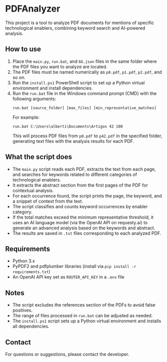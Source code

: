 # PDFAnalyzer

This project is a tool to analyze PDF documents for mentions of specific technological enablers, combining keyword search and AI-powered analysis.

## How to use

1. Place the `main.py`, `run.bat`, and `6G.json` files in the same folder where the PDF files you want to analyze are located.
2. The PDF files must be named numerically as `p0.pdf`, `p1.pdf`, `p2.pdf`, and so on.
3. Run the `install.ps1` PowerShell script to set up a Python virtual environment and install dependencies.
4. Run the `run.bat` file in the Windows command prompt (CMD) with the following arguments:
   ```
   run.bat [source_folder] [max_files] [min_representative_matches]
   ```
   For example:
   ```
   run.bat C:\Users\alberti\Documents\Artigos 42 100
   ```
   This will process PDF files from `p0.pdf` to `p42.pdf` in the specified folder, generating text files with the analysis results for each PDF.

## What the script does

- The `main.py` script reads each PDF, extracts the text from each page, and searches for keywords related to different categories of technological enablers.
- It extracts the abstract section from the first pages of the PDF for contextual analysis.
- For each occurrence found, the script prints the page, the keyword, and a snippet of context from the text.
- The script classifies and counts keyword occurrences by enabler category.
- If the total matches exceed the minimum representative threshold, it uses an AI language model (via the OpenAI API on requesty.ai) to generate an advanced analysis based on the keywords and abstract.
- The results are saved in `.txt` files corresponding to each analyzed PDF.

## Requirements

- Python 3.x
- PyPDF2 and pdfplumber libraries (install via `pip install -r requirements.txt`)
- An OpenAI API key set as `ROUTER_API_KEY` in a `.env` file

## Notes

- The script excludes the references section of the PDFs to avoid false positives.
- The range of files processed in `run.bat` can be adjusted as needed.
- The `install.ps1` script sets up a Python virtual environment and installs all dependencies.

## Contact

For questions or suggestions, please contact the developer.
